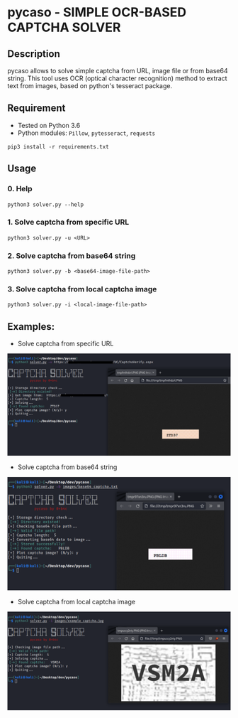 # pycaso - SIMPLE OCR-BASED CAPTCHA SOLVER

## Description

pycaso allows to solve simple captcha from URL, image file or from base64 string. This tool uses OCR (optical character recognition) method to extract text from images, based on python's tesseract package.


## Requirement
- Tested on Python 3.6
- Python modules: `Pillow`, `pytesseract`, `requests`

```
pip3 install -r requirements.txt 
```
## Usage
### 0. Help
```
python3 solver.py --help
```
### 1. Solve captcha from specific URL
```
python3 solver.py -u <URL>
```

### 2. Solve captcha from base64 string
```
python3 solver.py -b <base64-image-file-path>
```

### 3. Solve captcha from local captcha image
```
python3 solver.py -i <local-image-file-path>
```

## Examples:
* Solve captcha from specific URL

![](examples/solve_url.png)

* Solve captcha from base64 string

![](examples/solve_base64.png)

- Solve captcha from local captcha image

![](examples/solve_image.png)
